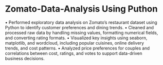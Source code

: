 # Zomato-Data-Analysis Using Puthon

• Performed exploratory data analysis on Zomato’s restaurant dataset using Python to identify customer preferences
and dining trends.
• Cleaned and processed raw data by handling missing values, formatting numerical fields, and converting rating
formats.
• Visualized key insights using seaborn, matplotlib, and wordcloud, including popular cuisines, online delivery trends,
and cost patterns.
• Analyzed price preferences for couples and correlations between cost, ratings, and votes to support data-driven
business decisions.
